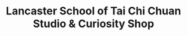 ---
title: "Lancaster School of Tai Chi Chuan Studio & Curiosity Shop"
url: /lancaster/lancaster-school-of-tai-chi-chuan-studio-und-curiosity-shop/
shop: Sammler
---